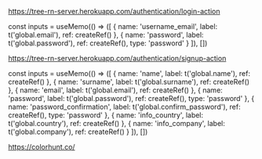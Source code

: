 https://tree-rn-server.herokuapp.com/authentication/login-action

const inputs = useMemo(() => ([
  { name: 'username_email', label: t('global.email'), ref: createRef() },
  { name: 'password', label: t('global.password'), ref: createRef(), type: 'password' }
]), [])

https://tree-rn-server.herokuapp.com/authentication/signup-action

const inputs = useMemo(() => ([
  { name: 'name', label: t('global.name'), ref: createRef() },
  { name: 'surname', label: t('global.surname'), ref: createRef() },
  { name: 'email', label: t('global.email'), ref: createRef() },
  { name: 'password', label: t('global.password'), ref: createRef(), type: 'password' },
  { name: 'password_confirmation', label: t('global.confirm_password'), ref: createRef(), type: 'password' },
  { name: 'info_country', label: t('global.country'), ref: createRef() },
  { name: 'info_company', label: t('global.company'), ref: createRef() }
]), [])

https://colorhunt.co/